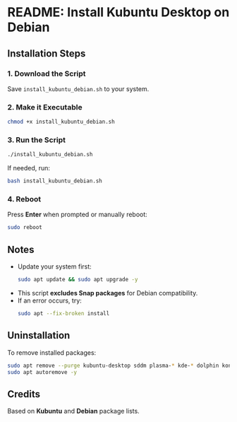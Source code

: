 # README: Install Kubuntu Desktop on Debian

## Installation Steps

### 1. Download the Script
Save `install_kubuntu_debian.sh` to your system.

### 2. Make it Executable
```bash
chmod +x install_kubuntu_debian.sh
```

### 3. Run the Script
```bash
./install_kubuntu_debian.sh
```
If needed, run:
```bash
bash install_kubuntu_debian.sh
```

### 4. Reboot
Press **Enter** when prompted or manually reboot:
```bash
sudo reboot
```

## Notes
- Update your system first:
  ```bash
  sudo apt update && sudo apt upgrade -y
  ```
- This script **excludes Snap packages** for Debian compatibility.
- If an error occurs, try:
  ```bash
  sudo apt --fix-broken install
  ```

## Uninstallation
To remove installed packages:
```bash
sudo apt remove --purge kubuntu-desktop sddm plasma-* kde-* dolphin konsole -y
sudo apt autoremove -y
```

## Credits
Based on **Kubuntu** and **Debian** package lists.

